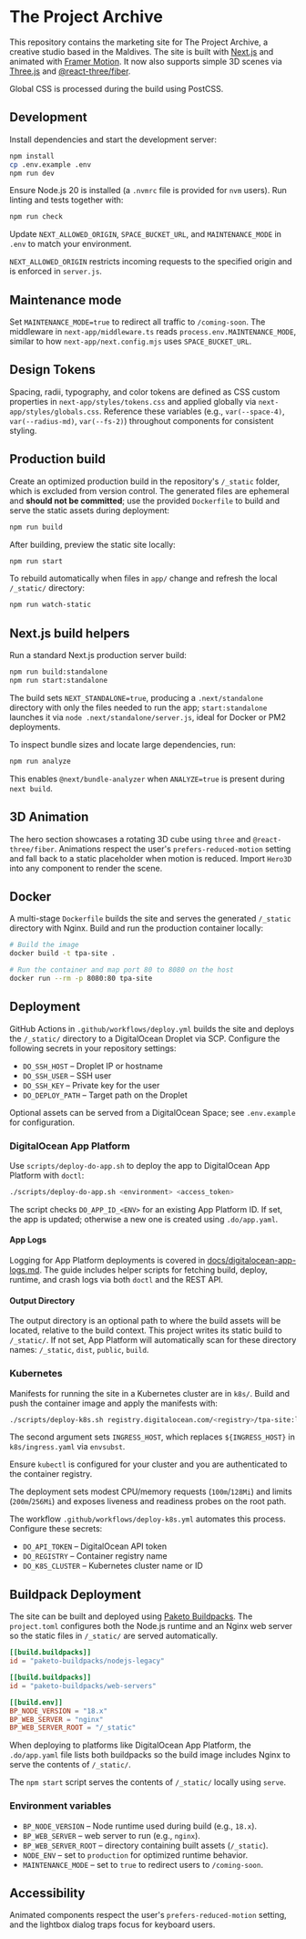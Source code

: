 # The Project Archive

This repository contains the marketing site for The Project Archive, a creative studio based in the Maldives. The site is built with [Next.js](https://nextjs.org/) and animated with [Framer Motion](https://www.framer.com/motion/). It now also supports simple 3D scenes via [Three.js](https://threejs.org/) and [@react-three/fiber](https://github.com/pmndrs/react-three-fiber).

Global CSS is processed during the build using PostCSS.

## Development

Install dependencies and start the development server:

```bash
npm install
cp .env.example .env
npm run dev
```

Ensure Node.js 20 is installed (a `.nvmrc` file is provided for `nvm` users). Run linting and tests together with:

```bash
npm run check
```

Update `NEXT_ALLOWED_ORIGIN`, `SPACE_BUCKET_URL`, and `MAINTENANCE_MODE` in `.env` to match your environment.

`NEXT_ALLOWED_ORIGIN` restricts incoming requests to the specified origin and is enforced in `server.js`.

## Maintenance mode

Set `MAINTENANCE_MODE=true` to redirect all traffic to `/coming-soon`. The middleware in `next-app/middleware.ts` reads `process.env.MAINTENANCE_MODE`, similar to how `next-app/next.config.mjs` uses `SPACE_BUCKET_URL`.

## Design Tokens

Spacing, radii, typography, and color tokens are defined as CSS custom properties in `next-app/styles/tokens.css` and applied globally via `next-app/styles/globals.css`. Reference these variables (e.g., `var(--space-4)`, `var(--radius-md)`, `var(--fs-2)`) throughout components for consistent styling.

## Production build

Create an optimized production build in the repository's `/_static` folder, which is excluded from version control. The generated files are ephemeral and **should not be committed**; use the provided `Dockerfile` to build and serve the static assets during deployment:

```bash
npm run build
```

After building, preview the static site locally:

```bash
npm run start
```

To rebuild automatically when files in `app/` change and refresh the local `/_static/` directory:

```bash
npm run watch-static
```

## Next.js build helpers

Run a standard Next.js production server build:

```bash
npm run build:standalone
npm run start:standalone
```

The build sets `NEXT_STANDALONE=true`, producing a `.next/standalone` directory with only the files needed to run the app; `start:standalone` launches it via `node .next/standalone/server.js`, ideal for Docker or PM2 deployments.

To inspect bundle sizes and locate large dependencies, run:

```bash
npm run analyze
```

This enables `@next/bundle-analyzer` when `ANALYZE=true` is present during `next build`.

## 3D Animation

The hero section showcases a rotating 3D cube using `three` and `@react-three/fiber`. Animations respect the user's `prefers-reduced-motion` setting and fall back to a static placeholder when motion is reduced. Import `Hero3D` into any component to render the scene.

## Docker

A multi-stage `Dockerfile` builds the site and serves the generated `/_static` directory
with Nginx. Build and run the production container locally:

```bash
# Build the image
docker build -t tpa-site .

# Run the container and map port 80 to 8080 on the host
docker run --rm -p 8080:80 tpa-site
```

## Deployment

GitHub Actions in `.github/workflows/deploy.yml` builds the site and deploys the `/_static/` directory to a DigitalOcean Droplet via SCP. Configure the following secrets in your repository settings:

- `DO_SSH_HOST` – Droplet IP or hostname
- `DO_SSH_USER` – SSH user
- `DO_SSH_KEY` – Private key for the user
- `DO_DEPLOY_PATH` – Target path on the Droplet

Optional assets can be served from a DigitalOcean Space; see `.env.example` for configuration.

### DigitalOcean App Platform

Use `scripts/deploy-do-app.sh` to deploy the app to DigitalOcean App Platform with `doctl`:

```bash
./scripts/deploy-do-app.sh <environment> <access_token>
```

The script checks `DO_APP_ID_<ENV>` for an existing App Platform ID. If set, the app is updated; otherwise a new one is created using `.do/app.yaml`.

#### App Logs

Logging for App Platform deployments is covered in [docs/digitalocean-app-logs.md](docs/digitalocean-app-logs.md). The guide includes helper scripts for fetching build, deploy, runtime, and crash logs via both `doctl` and the REST API.

#### Output Directory

The output directory is an optional path to where the build assets will be located,
relative to the build context. This project writes its static build to `/_static/`. If not set,
App Platform will automatically scan for these directory names: `/_static`, `dist`, `public`, `build`.

### Kubernetes

Manifests for running the site in a Kubernetes cluster are in `k8s/`. Build and push the container image and apply the manifests with:

```bash
./scripts/deploy-k8s.sh registry.digitalocean.com/<registry>/tpa-site:latest <your-domain>
```

The second argument sets `INGRESS_HOST`, which replaces `${INGRESS_HOST}` in `k8s/ingress.yaml` via `envsubst`.

Ensure `kubectl` is configured for your cluster and you are authenticated to the container registry.

The deployment sets modest CPU/memory requests (`100m`/`128Mi`) and limits (`200m`/`256Mi`) and exposes liveness and readiness probes on the root path.

The workflow `.github/workflows/deploy-k8s.yml` automates this process. Configure these secrets:

- `DO_API_TOKEN` – DigitalOcean API token
- `DO_REGISTRY` – Container registry name
- `DO_K8S_CLUSTER` – Kubernetes cluster name or ID

## Buildpack Deployment

The site can be built and deployed using [Paketo Buildpacks](https://paketo.io/). The `project.toml` configures both the Node.js runtime and an Nginx web server so the static files in `/_static/` are served automatically.

```toml
[[build.buildpacks]]
id = "paketo-buildpacks/nodejs-legacy"

[[build.buildpacks]]
id = "paketo-buildpacks/web-servers"

[[build.env]]
BP_NODE_VERSION = "18.x"
BP_WEB_SERVER = "nginx"
BP_WEB_SERVER_ROOT = "/_static"
```

When deploying to platforms like DigitalOcean App Platform, the `.do/app.yaml` file lists both buildpacks so the build image includes Nginx to serve the contents of `/_static/`.

The `npm start` script serves the contents of `/_static/` locally using `serve`.

### Environment variables

- `BP_NODE_VERSION` – Node runtime used during build (e.g., `18.x`).
- `BP_WEB_SERVER` – web server to run (e.g., `nginx`).
- `BP_WEB_SERVER_ROOT` – directory containing built assets (`/_static`).
- `NODE_ENV` – set to `production` for optimized runtime behavior.
- `MAINTENANCE_MODE` – set to `true` to redirect users to `/coming-soon`.

## Accessibility

Animated components respect the user's `prefers-reduced-motion` setting, and the lightbox dialog traps focus for keyboard users.
